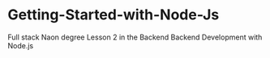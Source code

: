 # Getting-Started-with-Node-Js
Full stack Naon degree Lesson 2 in the Backend Backend Development with Node.js
